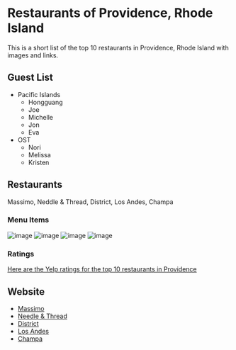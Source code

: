 # Restaurants of Providence, Rhode Island

This is a short list of the top 10 restaurants in Providence, Rhode Island with images and links.

## Guest List
- Pacific Islands
  - Hongguang
  - Joe
  - Michelle
  - Jon
  - Eva
- OST
  - Nori
  - Melissa
  - Kristen

## Restaurants
Massimo, Neddle & Thread, District, Los Andes, Champa

### Menu Items

![image](https://user-images.githubusercontent.com/126515875/236930721-8a85b86d-276e-4945-b09e-a5bd97cd15b9.png)
![image](https://user-images.githubusercontent.com/126515875/236930753-01a2d75b-2506-4119-94ea-01d1decda550.png)
![image](https://user-images.githubusercontent.com/126515875/236930774-271856f9-e209-4d5b-9302-2f37339467f5.png)
![image](https://user-images.githubusercontent.com/126515875/236930798-08ab5248-0b6d-43c1-9399-c6c111f8cd71.png)


### Ratings
[Here are the Yelp ratings for the top 10 restaurants in Providence](https://www.yelp.com/search?cflt=restaurants&find_loc=Providence%2C+RI)


## Website

  - [Massimo](https://www.yelp.com/biz/massimo-restaurant-providence)
  - [Needle & Thread](https://www.yelp.com/biz/needle-and-thread-providence)
  - [District](https://www.yelp.com/biz/the-district-providence-2)
  - [Los Andes](https://www.yelp.com/biz/los-andes-restaurant-providence)
  - [Champa](https://www.yelp.com/biz/champa-providence-3)
